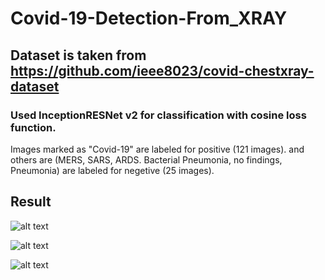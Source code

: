 # Covid-19-Detection-From_XRAY
## Dataset is taken from https://github.com/ieee8023/covid-chestxray-dataset

### Used InceptionRESNet v2 for classification with cosine loss function.
Images marked as "Covid-19" are labeled for positive (121 images).
and others are (MERS, SARS, ARDS. Bacterial Pneumonia, no findings, Pneumonia) are labeled for negetive (25 images).

## Result

![alt text](https://github.com/MahirMahbub/Covid-19-Detection-From_XRAY/blob/master/result.jpg)

![alt text](https://github.com/MahirMahbub/Covid-19-Detection-From_XRAY/blob/master/coresult.jpg)

![alt text](https://github.com/MahirMahbub/Covid-19-Detection-From_XRAY/blob/master/p_result.jpg)
